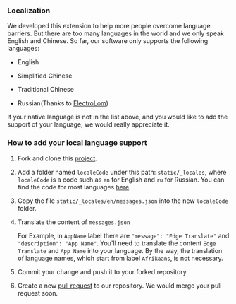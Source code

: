 ### Localization

We developed this extension to help more people overcome language barriers. But there are too many languages in the world and we only speak English and Chinese. So far, our software only supports the following languages:

- English
  
- Simplified Chinese
  
- Traditional Chinese

- Russian(Thanks to [ElectroLom](https://github.com/electrolom42))

If your native language is not in the list above, and you would like to add the support of your language, we would really appreciate it.

### How to add your local language support

1. Fork and clone this [project](https://github.com/EdgeTranslate/EdgeTranslate).

2. Add a folder named `localeCode` under this path: `static/_locales`, where `localeCode` is a code such as `en` for English and `ru` for Russian. You can find the code for most languages [here](https://github.com/EdgeTranslate/EdgeTranslate/blob/master/src/popup/languages.js).

3. Copy the file `static/_locales/en/messages.json` into the new `localeCode` folder.

4. Translate the content of `messages.json`

   For Example, in `AppName` label there are `"​message​"​: ​"​Edge Translate"` and `"​description​"​: ​"​App Name​"`. You'll need to translate the content `Edge Translate` and `App Name` into your language. By the way, the translation of language names, which start from label `Afrikaans`, is not necessary.

5. Commit your change and push it to your forked repository.

6. Create a new [pull request](https://github.com/EdgeTranslate/EdgeTranslate/pulls) to our repository. We would merge your pull request soon.
